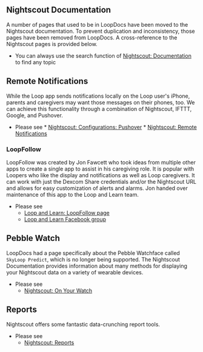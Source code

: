 ## Nightscout Documentation

A number of pages that used to be in LoopDocs have been moved to the Nightscout documentation. To prevent duplication and inconsistency, those pages have been removed from LoopDocs.  A cross-reference to the Nightscout pages is provided below.

* You can always use the search function of [Nightscout: Documentation](https://nightscout.github.io/) to find any topic

## Remote Notifications

While the Loop app sends notifications locally on the Loop user's iPhone, parents and caregivers may want those messages on their phones, too.  We can achieve this functionality through a combination of Nightscout, IFTTT, Google, and Pushover.

* Please see
      * [Nightscout: Configurations: Pushover](https://nightscout.github.io/nightscout/setup_variables/#pushover)
      * [Nightscout: Remote Notifications](https://nightscout.github.io/nightscout/pushover/)

### LoopFollow

LoopFollow was created by Jon Fawcett who took ideas from multiple other apps to create a single app to assist in his caregiving role. It is popular with Loopers who like the display and notifications as well as Loop caregivers. It can work with just the Dexcom Share credentials and/or the Nightscout URL and allows for easy customization of alerts and alarms. Jon handed over maintenance of this app to the Loop and Learn team.

* Please see
    * [Loop and Learn: LoopFollow page](https://www.loopandlearn.org/loop-follow)
    * [Loop and Learn Facebook group](https://www.facebook.com/groups/loopandlearn)

## Pebble Watch

LoopDocs had a page specifically about the Pebble Watchface called `SkyLoop Predict`, which is no longer being supported. The Nightscout Documentation provides information about many methods for displaying your Nightscout data on a variety of wearable devices.

* Please see
    * [Nightscout: On Your Watch](https://nightscout.github.io/nightscout/wearable/)

## Reports

Nightscout offers some fantastic data-crunching report tools.

* Please see
    * [Nightscout: Reports](https://nightscout.github.io/nightscout/reports/)

